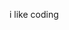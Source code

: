 i like coding

<!---
133brian/133brian is a ✨ special ✨ repository because its `README.md` (this file) appears on your GitHub profile.
You can click the Preview link to take a look at your changes.
--->
